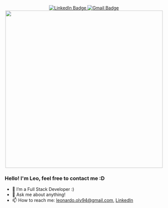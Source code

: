 <div id="badges" align="center">
  <a href="https://www.linkedin.com/in/leonardo-almeida-187588148/">
    <img src="https://img.shields.io/badge/LinkedIn-blue?style=for-the-badge&logo=linkedin&logoColor=white" alt="LinkedIn Badge"/>
  </a>
  <a href="your-youtube-URL">
    <img src="https://img.shields.io/badge/Gmail-red?style=for-the-badge&logo=gmail&logoColor=black" alt="Gmail Badge"/>
  </a>
</div>

<div id="header" align="center">
  <img src="https://media.giphy.com/media/SWoSkN6DxTszqIKEqv/giphy.gif" width="500"/>
</div>


### Hello! I'm Leo, feel free to contact me :D




- 🌱 I’m a Full Stack Developer :)
- 💬 Ask me about anything!
- 📫 How to reach me: leonardo.olv94@gmail.com, [LinkedIn](https://www.linkedin.com/in/leonardo-almeida-187588148/)
                      


